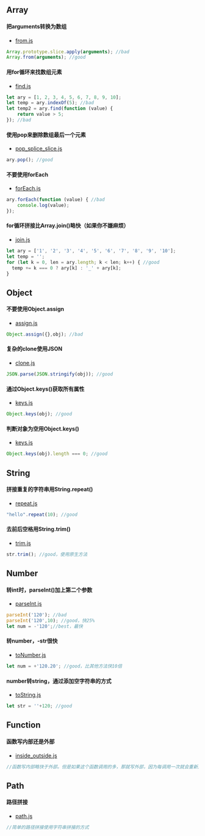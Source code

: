 ## Array
#### 把arguments转换为数组
- [from.js](./array/from.js)
``` javascript
Array.prototype.slice.apply(arguments); //bad
Array.from(arguments); //good
```
#### 用for循环来找数组元素
- [find.js](./array/find.js)
``` javascript
let ary = [1, 2, 3, 4, 5, 6, 7, 8, 9, 10];
let temp = ary.indexOf(5); //bad
let temp2 = ary.find(function (value) { 
    return value > 5;
}); //bad
```
#### 使用pop来删除数组最后一个元素
- [pop_splice_slice.js](./array/pop_splice_slice.js)
``` javascript
ary.pop(); //good
```
#### 不要使用forEach
- [forEach.js](./array/forEach.js)
``` javascript
ary.forEach(function (value) { //bad
    console.log(value);
});
```
#### for循环拼接比Array.join()略快（如果你不嫌麻烦）
- [join.js](./array/join.js)
``` javascript
let ary = ['1', '2', '3', '4', '5', '6', '7', '8', '9', '10'];
let temp = '';
for (let k = 0, len = ary.length; k < len; k++) { //good
  temp += k === 0 ? ary[k] : '_' + ary[k];
}
```
## Object
#### 不要使用Object.assign
- [assign.js](./object/assign.js)
``` javascript
Object.assign({},obj); //bad 
```
#### 复杂的clone使用JSON
- [clone.js](./object/clone.js)
``` javascript
JSON.parse(JSON.stringify(obj)); //good
```
#### 通过Object.keys()获取所有属性
- [keys.js](./object/keys.js)
``` javascript
Object.keys(obj); //good
```
#### 判断对象为空用Object.keys()
- [keys.js](./object/keys.js)
``` javascript
Object.keys(obj).length === 0; //good
```

## String
#### 拼接重复的字符串用String.repeat()
- [repeat.js](./string/repeat.js)
``` javascript
"hello".repeat(10); //good
```
#### 去前后空格用String.trim()
- [trim.js](./string/trim.js)
``` javascript
str.trim(); //good，使用原生方法
```
## Number
#### 转int时，parseInt()加上第二个参数
- [parseInt.js](./number/parseInt.js)
``` javascript
parseInt('120'); //bad
parseInt('120',10); //good，快25%
let num = -'120';//best，最快
```
#### 转number，-str很快
- [toNumber.js](./number/toNumber.js)
``` javascript
let num = +'120.20'; //good，比其他方法快10倍
```
#### number转string，通过添加空字符串的方式
- [toString.js](./number/toString.js)
``` javascript
let str = ''+120; //good
```

## Function
#### 函数写内部还是外部
- [inside_outside.js](./function/inside_outside.js)
``` javascript
//函数写内部略快于外部。但是如果这个函数调用的多，那就写外部，因为每调用一次就会重新声明一遍。
```

## Path
#### 路径拼接
- [path.js](./node/path.js)
``` javascript
//简单的路径拼接使用字符串拼接的方式
```

